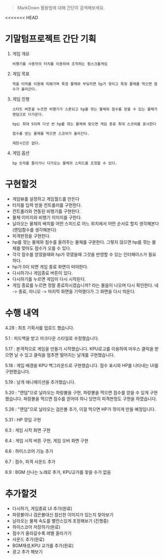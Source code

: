 > MarkDown 활용법에 대해 간단히 검색해보세요.

<<<<<<< HEAD

# 기말텀프로젝트 간단 기획

 1. 게임 개요

        비행기를 사용자의 터치를 이용하여 조작하는 횡스크롤게임

 2. 게임 목표

        적을 터치를 이용해 피해가며 특정 물체와 부딪치면 hp가 깎이고 특정 물체를 먹으면 점수가 올라간다.

 3. 게임 진행

        스타트 버튼을 누르면 비행기가 스폰되고 hp를 깎는 물체와 점수를 얻을 수 있는 물체가 랜덤으로 다가온다.

        hp는 최대 5이며 다섯 번 hp를 깎는 물체에 맞으면 게임 종료 최대 스코어를 표시한다

        점수를 얻는 물체를 먹으면 스코어가 올라간다.

        제한시간은 없다.

 4. 게임 옵션

        hp 숫자를 줄이거나 다가오는 물체의 스피드를 조정할 수 있다.

# 구현할것

 - 게임뷰를 설정하고 게임월드를 만든다
 - 터치를 입력 받을 컨트롤러를 구현한다.
 - 컨트롤러와 연동된 비행기를 구현한다.
 - 물체 이미지와 비행기 이미지를 구한다.
 - 날라오는 물체의 배치를 어떤 스피드로 어느 위치에서 어떤 순서로 할지 생각해본다(랜덤함수를 생각해본다)
 - 피격판정을 구현한다.
 - hp를 깎는 물체와 점수를 올려주는 물체를 구분한다. 그렇지 않으면 hp를 깎는 물체를 맞아도 점수가 오를 수 있다.
 - 각각 점수를 얻었을때와 hp가 깎였을때 그것을 반영할 수 있는 인터페이스가 필요하다.
 - hp가 0이 되면 게임 종료 화면이 떠야한다.
 - 다시하기나 게임종료 버튼이 있다.
 - 다시하기를 누르면 게임이 다시 시작된다.
 - 게임 종료를 누르면 정말 종료하시겠습니까? 라는 물음이 나오며 다시 확인한다. 네 -> 종료, 아니오 -> 마지막 화면을 기억했다가 그 화면을 다시 띄운다.

# 수행 내역 
4.28 : 최초 기획서를 업로드 했습니다.

5.1 : 피드백을 받고 마크다운 스타일로 수정했습니다.

5.17 : 본격적으로 게임을 만들기 시작했습니다. KPU로고를 이용하여 마우스 클릭을 받으면 날 수 있고 클릭을 멈추면 떨어지는 날개를 구현했습니다.

5.18 : 게임 배경을 KPU 백그라운드로 구현했습니다. 점수 표시와 HP를 나타내는 UI를 구현했습니다.

5.19 : 날개 애니메이션을 추가했습니다.

5.20 : "랜덤"으로 날라오는 파랑볼을 구현, 파랑볼을 먹으면 점수를 얻을 수 있게 구현했습니다. 파랑볼을 먹으면 점수를 얻어야 하니 당연히 피격판정도 구현을 하였습니다.

5.26 : "랜덤"으로 날라오는 검은볼 추가, 이걸 먹으면 HP가 깎이게 만들 예정입니다. 

5.31 : HP 깎임 구현 

6.3 : 게임 시작 화면 구현

6.4 : 게임 시작 버튼 구현, 게임 오버 화면 구현

6.6 : 하이스코어 기능 추가

6.7 : 점수, 피격 사운드 추가

6.9 : BGM 신나는 노래로 추가, KPU교가를 찾을 수가 없음

# 추가할것
- 다시하기, 게임종료 UI 추가(완료)
- 파랑볼이나 검은볼대신 참신한 이미지가 있는지 찾아보기 
- 날라오는 물체 속도를 밸런스있게 조정해보기 (진행중)
- 하이스코어 저장하기(완료)
- 점수가 올라갈수록 레벨 올라가기
- 사운드 추가(완료)
- BGM재생,KPU 교가를 추가(완료)
- 광고 추가 해보기
